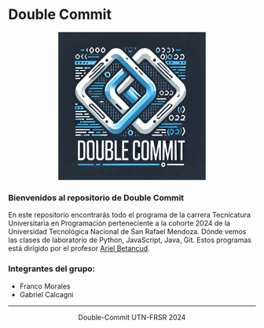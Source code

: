 # Double Commit

<div align="center">
    <img src="public/double-commit.jfif" alt="Logo grupo Double Commit" width="300" height="auto">
</div>

### Bienvenidos al repositorio de Double Commit

En este repositorio encontrarás todo el programa de la carrera Tecnicatura Universitaria en Programación perteneciente a la cohorte 2024 de la Universidad Tecnológica Nacional de San Rafael Mendoza. Dónde vemos las clases de laboratorio de Python, JavaScript, Java, Git. Estos programas está dirigido por el profesor <a href="https://github.com/ArielBetancud22">Ariel Betancud</a>.

### Integrantes del grupo:

- Franco Morales
- Gabriel Calcagni

---

<div align="center">
Double-Commit UTN-FRSR 2024
</div>
